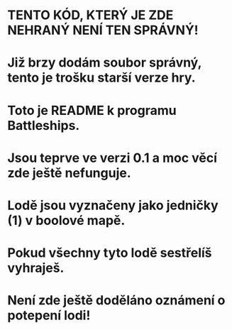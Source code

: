 # TENTO KÓD, KTERÝ JE ZDE NEHRANÝ NENÍ TEN SPRÁVNÝ!
# Již brzy dodám soubor správný, tento je trošku starší verze hry.

# Toto je README k programu Battleships.

# Jsou teprve ve verzi 0.1 a moc věcí zde ještě nefunguje.
# Lodě jsou vyznačeny jako jedničky (1) v boolové mapě.
# Pokud všechny tyto lodě sestřelíš vyhraješ.
# Není zde ještě doděláno oznámení o potepení lodi!
